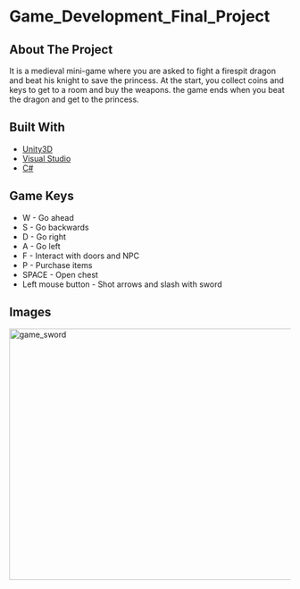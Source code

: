 # Game_Development_Final_Project

## About The Project

It is a medieval mini-game where you are asked to fight a firespit dragon and beat his knight to save the princess. At the start, you collect coins and keys to get to a room and buy the weapons.
the game ends when you beat the dragon and get to the princess.

## Built With

- [Unity3D](https://unity.com/)
- [Visual Studio](https://visualstudio.microsoft.com/)
- [C#](https://docs.microsoft.com/en-us/dotnet/csharp/)

## Game Keys
-  W - Go ahead
-  S - Go backwards
-  D - Go right
-  A - Go left
-  F - Interact with doors and NPC
-  P - Purchase items
-  SPACE - Open chest
-  Left mouse button - Shot arrows and slash with sword

  ## Images

<img src="https://github.com/osherz19991/Game_Development_Final_Project/assets/100718762/08154f94-a54f-41b1-ae5d-a8fc455d1610" width="960" height="450" alt="game_sword">
